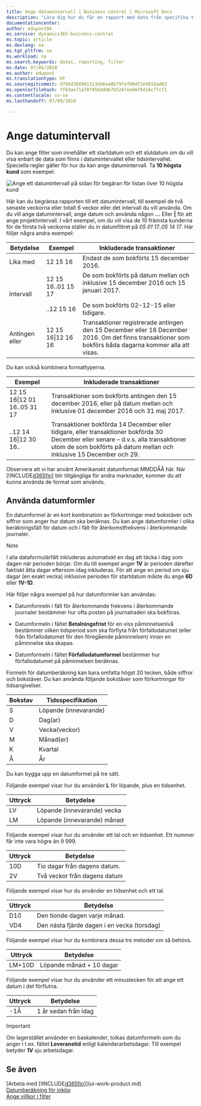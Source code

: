 ```yaml
---
title: Ange datumintervall i Business Central | Microsoft Docs
description: "Lära dig hur du får en rapport med data från specifika tidsperioder med datumintervall i Business Central."
documentationcenter: 
author: edupont04
ms.service: dynamics365-business-central
ms.topic: article
ms.devlang: na
ms.tgt_pltfrm: na
ms.workload: na
ms.search.keywords: dates, reporting, filter
ms.date: 07/05/2018
ms.author: edupont
ms.translationtype: HT
ms.sourcegitcommit: d7664360941313da6ea0b797ef00df2e9810ad62
ms.openlocfilehash: ff63ae71a78f956dddb7b5247ee66f9416cf7cf1
ms.contentlocale: sv-se
ms.lasthandoff: 07/09/2018

---
```

# <a name="entering-date-ranges"></a>Ange datumintervall
Du kan ange filter som innehåller ett startdatum och ett slutdatum om du vill visa enbart de data som finns i datumintervallet eller tidsintervallet. Speciella regler gäller för hur du kan ange datumintervall. Ta **10 högsta kund** som exempel:

![Ange ett datumintervall på sidan för begäran för listan över 10 högsta kund](./media/ui-enter-date-ranges/customer-top10-list.png)

Här kan du begränsa rapporten till ett datumintervall, till exempel de två senaste veckorna eller totalt 6 veckor eller det intervall du vill använda. Om du vill ange datumintervall, ange datum och använda någon **...** Eller **|** för att ange projektintervall. I vårt exempel, om du vill visa de 10 främsta kunderna för de första två veckorna ställer du in datumfiltret på *05 01 17..05 14 17*.
Här följer några andra exempel:

| Betydelse | Exempel | Inkluderade transaktioner |
|---|---|---|
|Lika med| 12 15 16 |Endast de som bokförts 15 december 2016.|
|Intervall| 12 15 16..01 15 17<br /><br />..12 15 16|De som bokförts på datum mellan och inklusive 15 december 2016 och 15 januari 2017.<br /><br />De som bokförts 02-12-15 eller tidigare.|
|Antingen eller|12 15 16&#124;12 16 16|Transaktioner registrerade antingen den 15 December eller 16 December 2016. Om det finns transaktioner som bokförs båda dagarna kommer alla att visas.|

Du kan också kombinera formattyperna.

| Exempel | Inkluderade transaktioner |
|---|---|
|12 15 16&#124;12 01 16..05 31 17 | Transaktioner som bokförts antingen den 15 december 2016, eller på datum mellan och inklusive 01 december 2016 och 31 maj 2017. |
|..12 14 16&#124;12 30 16.. | Transaktioner bokförda 14 December eller tidigare, eller transaktioner bokförda 30 December eller senare – d.v.s. alla transaktioner utom de som bokförts på datum mellan och inklusive 15 December och 29. |

Observera att vi har använt Amerikanskt datumformat MMDDÅÅ här. När [!INCLUDE[d365fin](includes/d365fin_md.md)] blir tillgängliga för andra marknader, kommer du att kunna använda de format som används.

## <a name="using-date-formulas"></a>Använda datumformler
En datumformel är en kort kombination av förkortningar med bokstäver och siffror som anger hur datum ska beräknas. Du kan ange datumformler i olika beräkningsfält för datum och i fält för återkomstfrekvens i återkommande journaler.

> [!NOTE]
>  I alla dataformulärfält inkluderas automatiskt en dag att täcka i dag som dagen när perioden börjar. Om du till exempel anger **1V** är perioden därefter faktiskt åtta dagar eftersom idag inkluderas. För att ange en period om sju dagar (en exakt vecka) inklusive perioden för startdatum måste du ange **6D** eller **1V\-1D**.

Här följer några exempel på hur datumformler kan användas:

-   Datumformeln i fält för återkommande frekvens i återkommande journaler bestämmer hur ofta posten på journalraden ska bokföras.

-   Datumformeln i fältet **Betalningsfrist** för en viss påminnelsenivå bestämmer vilken tidsperiod som ska förflyta från förfallodatumet (eller från förfallodatumet för den föregående påminnelsen) innan en påminnelse ska skapas.

-   Datumformeln i fältet **Förfallodatumformel** bestämmer hur förfallodatumet på påminnelsen beräknas.

Formeln för datumberäkning kan bara omfatta högst 20 tecken, både siffror och bokstäver. Du kan använda följande bokstäver som förkortningar för tidsangivelser.

|  Bokstav  |  Tidsspecifikation  |
|----------|----------------------|
|S|Löpande (innevarande)|
|D|Dag\(ar\)|
|V|Vecka\(veckor\)|
|M|Månad\(er\)|
|K|Kvartal|
|Å|År|

Du kan bygga upp en datumformel på tre sätt.

Följande exempel visar hur du använder **L** för löpande, plus en tidsenhet.

|  Uttryck  |  Betydelse  |
|--------------|-----------|
|LV|Löpande (innevarande) vecka|
|LM|Löpande (innevarande) månad|

Följande exempel visar hur du använder ett tal och en tidsenhet. Ett nummer får inte vara högre än 9 999.

|  Uttryck  |  Betydelse  |
|--------------|-----------|
|10D|Tio dagar från dagens datum.|
|2V|Två veckor från dagens datum|

Följande exempel visar hur du använder en tidsenhet och ett tal.

|  Uttryck  |  Betydelse  |
|--------------|-----------|
|D10|Den tionde dagen varje månad.|
|VD4|Den nästa fjärde dagen i en vecka \(torsdag\)|

Följande exempel visar hur du kombinera dessa tre metoder om så behövs.

|  Uttryck  |  Betydelse  |
|--------------|-----------|
|LM\+10D|Löpande månad \+ 10 dagar|

Följande exempel visar hur du använder ett minustecken för att ange ett datum i det förflutna.

|  Uttryck  |  Betydelse  |
|--------------|-----------|
|-1Å|1 år sedan från idag|

> [!IMPORTANT]
>  Om lagerstället använder en baskalender, tolkas datumformeln som du anger i t.ex. fältet **Leveranstid** enligt kalenderarbetsdagar. Till exempel betyder **1V** sju arbetsdagar.

## <a name="see-also"></a>Se även
[Arbeta med [!INCLUDE[d365fin](includes/d365fin_long_md.md)]](ui-work-product.md)  
[Datumberäkning för inköp](purchasing-date-calculation-for-purchases.md)  
[Ange villkor i filter](ui-enter-criteria-filters.md)  

